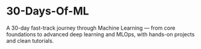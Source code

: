 # 30-Days-Of-ML
A 30-day fast-track journey through Machine Learning — from core foundations to advanced deep learning and MLOps, with hands-on projects and clean tutorials.
